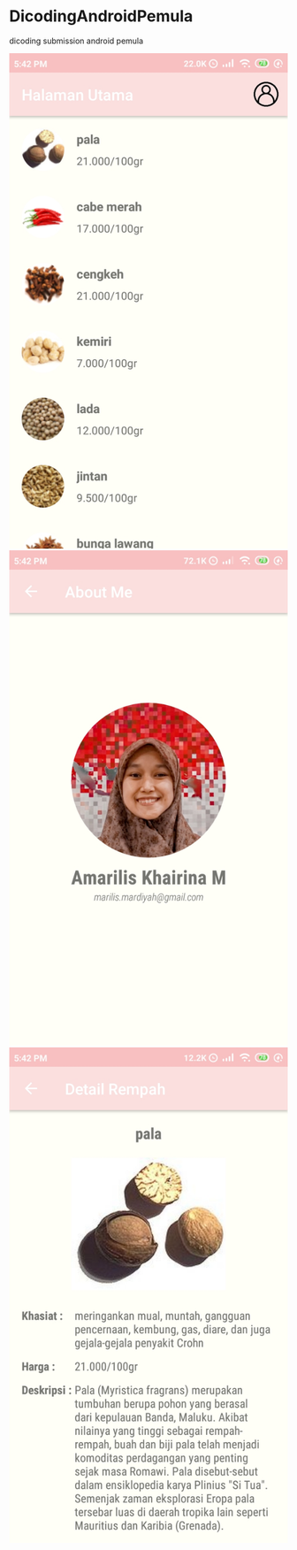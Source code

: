 # DicodingAndroidPemula
dicoding submission android pemula

![Image of ListView](https://github.com/amariliskm/DicodingAndroidPemula/blob/master/ListView.jpeg)
![Image of AboutMeActiviy](https://github.com/amariliskm/DicodingAndroidPemula/blob/master/aboutMe.jpeg)
![Image of DetailActivity](https://github.com/amariliskm/DicodingAndroidPemula/blob/master/detail.jpeg)
